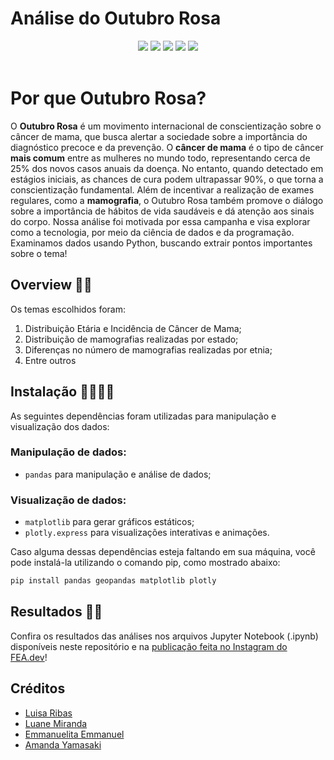 <!-- ![Imagem de capa do readme: Outubro Rosa.](readme.amazonia.png) -->

# Análise do Outubro Rosa
<div align="center">
 
 <img src="https://img.shields.io/badge/Python-FFD43B?style=for-the-badge&logo=python&logoColor=blue" />
 <img src="https://img.shields.io/badge/pandas-%23150458.svg?style=for-the-badge&logo=pandas&logoColor=white"/>
 <img src="https://img.shields.io/badge/Matplotlib-%23ffffff.svg?style=for-the-badge&logo=Matplotlib&logoColor=black"/>
 <img src="https://img.shields.io/badge/Plotly-%233F4F75.svg?style=for-the-badge&logo=plotly&logoColor=white"/>
 <img src="https://img.shields.io/badge/Instagram-E4405F?style=for-the-badge&logo=instagram&logoColor=white" />

</div>

<br>

<div align="center">

<!--
  *Participantes:*  
  <a href="https://github.com/gfinamore">[![GitHub Badge](https://img.shields.io/badge/gfinamore-100000?style=for-the-badge&logo=GitHub&logoColor=white)](https://github.com/gfinamore)</a> 
  <a href="https://github.com/viniciuspereira369">[![GitHub Badge](https://img.shields.io/badge/viniciuspereira369-100000?style=for-the-badge&logo=GitHub&logoColor=white)](https://github.com/viniciuspereira369)</a>
  <a href="https://github.com/ygorronnan)">[![GitHub Badge](https://img.shields.io/badge/ygorronnan-100000?style=for-the-badge&logo=GitHub&logoColor=white)](https://github.com/ygorronnan)</a>
  <a href="https://github.com/juliababam">[![GitHub Badge](https://img.shields.io/badge/juliababam-100000?style=for-the-badge&logo=GitHub&logoColor=white)](https://github.com/juliababam)</a>
  <a href="https://github.com/mabibis)">[![GitHub Badge](https://img.shields.io/badge/mabibis-100000?style=for-the-badge&logo=GitHub&logoColor=white)](https://github.com/mabibis)</a>
-->

</div>

# Por que Outubro Rosa?

O **Outubro Rosa** é um movimento internacional de conscientização sobre o câncer de mama, que busca alertar a sociedade sobre a importância do diagnóstico precoce e da prevenção. O **câncer de mama** é o tipo de câncer **mais comum** entre as mulheres no mundo todo, representando cerca de 25% dos novos casos anuais da doença. No entanto, quando detectado em estágios iniciais, as chances de cura podem ultrapassar 90%, o que torna a conscientização fundamental.
Além de incentivar a realização de exames regulares, como a **mamografia**, o Outubro Rosa também promove o diálogo sobre a importância de hábitos de vida saudáveis e dá atenção aos sinais do corpo. Nossa análise foi motivada por essa campanha e visa explorar como a tecnologia, por meio da ciência de dados e da programação. Examinamos dados usando Python, buscando extrair pontos importantes sobre o tema!

## Overview 🌳🧐

Os temas escolhidos foram:

1. Distribuição Etária e Incidência de Câncer de Mama;
2. Distribuição de mamografias realizadas por estado;
3. Diferenças no número de mamografias realizadas por etnia;
4. Entre outros

<!--
Os dados utilizados para essas análises foram retirados do [INPE (Instituto Nacional de Pesquisas Espaciais)](https://www.inpe.br/queimadas/) e do [Projeto PRODES](http://www.obt.inpe.br/OBT/assuntos/programas/amazonia/prodes), além de bases do [World Wildlife Fund (WWF)](https://www.worldwildlife.org/places/amazon).
-->

## Instalação 👨‍💻👩‍💻

As seguintes dependências foram utilizadas para manipulação e visualização dos dados:

### Manipulação de dados:

- `pandas` para manipulação e análise de dados;

### Visualização de dados:

- `matplotlib` para gerar gráficos estáticos;
- `plotly.express` para visualizações interativas e animações.

Caso alguma dessas dependências esteja faltando em sua máquina, você pode instalá-la utilizando o comando pip, como mostrado abaixo:

```bash
pip install pandas geopandas matplotlib plotly
````

## Resultados 💛🖤

Confira os resultados das análises nos arquivos Jupyter Notebook (.ipynb) disponíveis neste repositório e na [publicação feita no Instagram do FEA.dev]()!

## Créditos

* [Luisa Ribas](https://github.com/luisaribas)
* [Luane Miranda](https://github.com/luanemiranda)
* [Emmanuelita Emmanuel](https://github.com/EmmanuelitaEmmanuel)
* [Amanda Yamasaki](https://github.com/amandaey)


